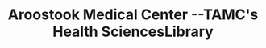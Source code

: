 ---
layout: repo
title: "Aroostook Medical Center --TAMC's Health SciencesLibrary"
id: 3254
permalink: repos/3254/
---